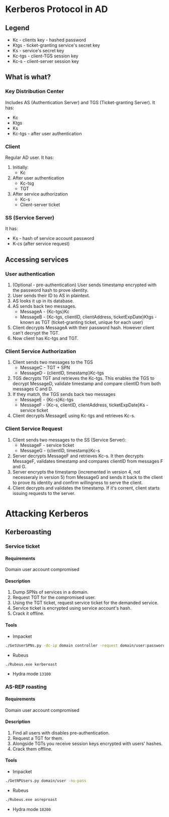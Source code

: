 # Kerberos Protocol in AD

## Legend
- Kc - clients key - hashed password
- Ktgs - ticket-granting service's secret key
- Ks - service's secret key
- Kc-tgs - client-TGS session key
- Kc-s - client-server session key

## What is what?

### Key Distribution Center
Includes AS (Authentication Server) and TGS (Ticket-granting Server). 
It has:
- Kc
- Ktgs
- Ks
- Kc-tgs - after user authentication

### Client

Regular AD user. It has:

1. Initially:
    - Kc
2. After user authentication
    - Kc-tsg
    - TGT
3. After service authorization
    - Kc-s 
    - Client-server ticket

### SS (Service Server)
It has:

- Ks - hash of service account password
- K-cs (after service request)

## Accessing services
### User authentication

1. (Optional - pre-authentication) User sends timestamp encrypted with the password hash to prove identity.
2. User sends their ID to AS in plaintext.
3. AS looks it up in its database.
4. AS sends back two messages.
    - MessageA - {Kc-tgs}Kc
    - MessageB - {Kc-tgs, clientID, clientAddress, ticketExpDate}Ktgs - known as TGT (ticket-granting ticket, unique for each user)
5. Client decrypts MessageA with their password hash. However client can't decrypt the TGT.
6. Now client has Kc-tgs and TGT.

### Client Service Authorization
1. Client sends two messages to the TGS
    - MessageC - TGT + SPN
    - MessageD - {clientID, timestamp}Kc-tgs
2. TGS decrypts TGT and retrieves the Kc-tgs. This enables the TGS to decrypt MessageD, validate timestamp and compare clientID from both messages C and D. 
3. If they match, the TGS sends back two messages
    - MessageE - {Kc-s}Kc-tgs
    - MessageF - {Kc-s, clientID, clientAddress, ticketExpDate}Ks - service ticket
4. Client decrypts MessageE using Kc-tgs and retrieves Kc-s.

### Client Service Request
1. Client sends two messages to the SS (Service Server):
    - MessageF - service ticket
    - MessageG - {clientID, timestamp}Kc-s
2. Server decrypts MessageF and retrieves Kc-s. It then decrypts MessageF, validates timestamp and compares clientID from messages F and G.
3. Server encrypts the timestamp (incremented in version 4, not necesseraly in version 5) from MessageG and sends it back to the client to prove its identity and confirm willingness to serve the client.
4. Client decrypts and validates the timestamp. If it's corrent, client starts issuing requests to the server.

# Attacking Kerberos
## Kerberoasting
### Service ticket
#### Requirements
Domain user account compromised
#### Description
1. Dump SPNs of services in a domain.
2. Request TGT for the compromised user.
3. Using the TGT ticket, request service ticket for the demanded service. 
4. Service ticket is encrypted using service account's hash.
5. Crack it offline.
#### Tools
- Impacket
```bash
./GetUserSPNs.py -dc-ip domain controller -request domain/user:password
```
- Rubeus
```bash
./Rubeus.exe kerberoast
```
- Hydra mode `13100`

### AS-REP roasting
#### Requirements
Domain user account compromised
#### Description
1. Find all users with disables pre-authentication.
2. Request a TGT for them.
3. Alongside TGTs you receive session keys encrypted with users' hashes.
4. Crack them offline. 
#### Tools
- Impacket
```bash
./GetNPUsers.py domain/user -no-pass
```
- Rubeus
```bash
./Rubeus.exe asreproast
```
- Hydra mode `18200`
